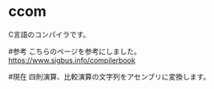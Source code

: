 # ccom
C言語のコンパイラです。

#参考
こちらのページを参考にしました。https://www.sigbus.info/compilerbook

#現在
四則演算、比較演算の文字列をアセンブリに変換します。